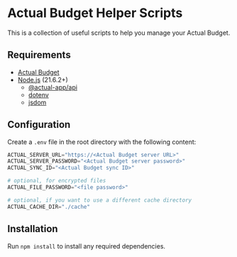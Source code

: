 # Actual Budget Helper Scripts

This is a collection of useful scripts to help you manage your Actual Budget.

## Requirements

- [Actual Budget](https://actualbudget.org/)
- [Node.js](https://nodejs.org/) (21.6.2+)
    - [@actual-app/api](https://www.npmjs.com/package/@actual-app/api)
    - [dotenv](https://www.npmjs.com/package/dotenv)
    - [jsdom](https://www.npmjs.com/package/jsdom)

## Configuration

Create a `.env` file in the root directory with the following content:

```python
ACTUAL_SERVER_URL="https://<Actual Budget server URL>"
ACTUAL_SERVER_PASSWORD="<Actual Budget server password>"
ACTUAL_SYNC_ID="<Actual Budget sync ID>"

# optional, for encrypted files
ACTUAL_FILE_PASSWORD="<file password>"

# optional, if you want to use a different cache directory
ACTUAL_CACHE_DIR="./cache"
```

## Installation

Run `npm install` to install any required dependencies.
